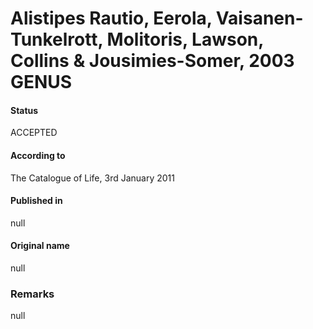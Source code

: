 # Alistipes Rautio, Eerola, Vaisanen-Tunkelrott, Molitoris, Lawson, Collins & Jousimies-Somer, 2003 GENUS

#### Status
ACCEPTED

#### According to
The Catalogue of Life, 3rd January 2011

#### Published in
null

#### Original name
null

### Remarks
null